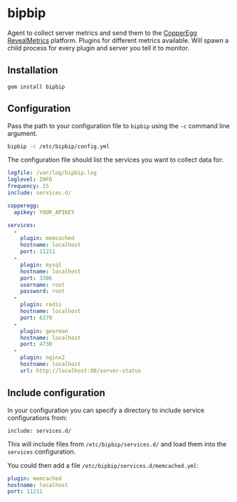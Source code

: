 bipbip
======
Agent to collect server metrics and send them to the [CopperEgg RevealMetrics](http://copperegg.com/) platform.
Plugins for different metrics available.
Will spawn a child process for every plugin and server you tell it to monitor.

Installation
------------
```
gem install bipbip
```

Configuration
-------------
Pass the path to your configuration file to `bipbip` using the `-c` command line argument.
```sh
bipbip -c /etc/bipbip/config.yml
```

The configuration file should list the services you want to collect data for:
```yml
logfile: /var/log/bipbip.log
loglevel: INFO
frequency: 15
include: services.d/

copperegg:
  apikey: YOUR_APIKEY

services:
  -
    plugin: memcached
    hostname: localhost
    port: 11211
  -
    plugin: mysql
    hostname: localhost
    port: 3306
    username: root
    password: root
  -
    plugin: redis
    hostname: localhost
    port: 6379
  -
    plugin: gearman
    hostname: localhost
    port: 4730
  -
    plugin: nginx2
    hostname: localhost
    url: http://localhost:80/server-status
```

Include configuration
---------------------
In your configuration you can specify a directory to include service configurations from:
```
include: services.d/
```
This will include files from `/etc/bipbip/services.d/` and load them into the `services` configuration.

You could then add a file `/etc/bipbip/services.d/memcached.yml`:
```yml
plugin: memcached
hostname: localhost
port: 11211
```
